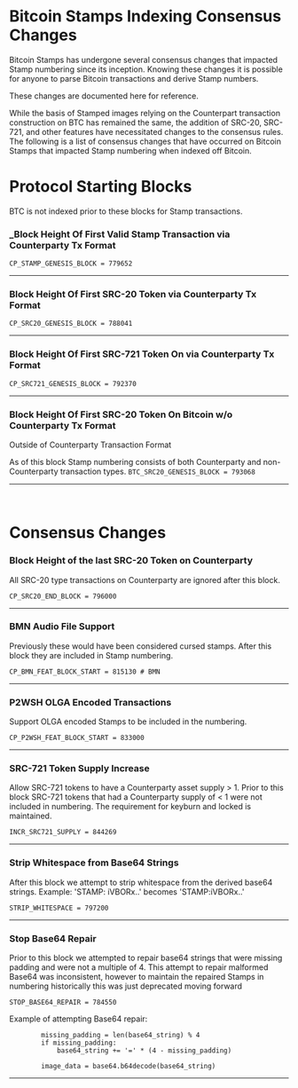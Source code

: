 # Bitcoin Stamps Indexing Consensus Changes

Bitcoin Stamps has undergone several consensus changes that impacted Stamp
numbering since its inception. Knowing these changes it is possible for anyone
to parse Bitcoin transactions and derive Stamp numbers.

These changes are documented here for reference.

While the basis of Stamped images relying on the Counterpart transaction
construction on BTC has remained the same, the addition of SRC-20, SRC-721, and
other features have necessitated changes to the consensus rules. The following
is a list of consensus changes that have occurred on Bitcoin Stamps that
impacted Stamp numbering when indexed off Bitcoin.

# Protocol Starting Blocks

BTC is not indexed prior to these blocks for Stamp transactions.

### _Block Height Of First Valid Stamp Transaction via Counterparty Tx Format

`CP_STAMP_GENESIS_BLOCK = 779652`

---

### Block Height Of First SRC-20 Token via Counterparty Tx Format

`CP_SRC20_GENESIS_BLOCK = 788041`

---

### Block Height Of First SRC-721 Token On via Counterparty Tx Format

`CP_SRC721_GENESIS_BLOCK = 792370`

---

### Block Height Of First SRC-20 Token On Bitcoin w/o Counterparty Tx Format

Outside of Counterparty Transaction Format

As of this block Stamp numbering consists of both Counterparty and
non-Counterparty transaction types. `BTC_SRC20_GENESIS_BLOCK = 793068`

---

<br/>

# Consensus Changes

### Block Height of the last SRC-20 Token on Counterparty

All SRC-20 type transactions on Counterparty are ignored after this block.

`CP_SRC20_END_BLOCK = 796000`

---

### BMN Audio File Support

Previously these would have been considered cursed stamps. After this block they
are included in Stamp numbering.

`CP_BMN_FEAT_BLOCK_START = 815130 # BMN`

---

### P2WSH OLGA Encoded Transactions

Support OLGA encoded Stamps to be included in the numbering.

`CP_P2WSH_FEAT_BLOCK_START = 833000`

---

### SRC-721 Token Supply Increase

Allow SRC-721 tokens to have a Counterparty asset supply > 1. Prior to this
block SRC-721 tokens that had a Counterparty supply of < 1 were not included in
numbering. The requirement for keyburn and locked is maintained.

`INCR_SRC721_SUPPLY = 844269`

---

### Strip Whitespace from Base64 Strings

After this block we attempt to strip whitespace from the derived base64 strings.
Example: 'STAMP: iVBORx..' becomes 'STAMP:iVBORx..'

`STRIP_WHITESPACE = 797200`

---

### Stop Base64 Repair

Prior to this block we attempted to repair base64 strings that were missing
padding and were not a multiple of 4. This attempt to repair malformed Base64
was inconsistent, however to maintain the repaired Stamps in numbering
historically this was just deprecated moving forward

`STOP_BASE64_REPAIR = 784550`

Example of attempting Base64 repair:

```
        missing_padding = len(base64_string) % 4
        if missing_padding:
            base64_string += '=' * (4 - missing_padding)

        image_data = base64.b64decode(base64_string)
```

---

